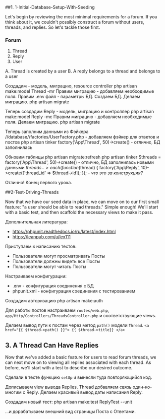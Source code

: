 ##1. 1-Initial-Database-Setup-With-Seeding

Let's begin by reviewing the most minimal requirements for a forum. If you think about it, we couldn't possibly construct a forum without users, threads, and replies. So let's tackle those first.

### Forum
1. Thread
2. Reply
3. User

A. Thread is created by a user
B. A reply belongs to a thread and belongs to a user

Создадим - модель, миграцию, resource controller
php artisan make:model Thread -mr
Правим миграцию - добавляем необходимые поля.
Правим .env файл - параметры БД.
Создаем БД.
Делаем миграцию.
php artisan migrate

Теперь создадим Reply - модель, миграцию и контроллер
php artisan make:model Reply -mc
Правим миграцию - добавляем необходимые поля.
Делаем миграцию.
php artisan migrate

Теперь заполним данными из Фэйкера
//database//factories/UserFactory.php - добавляем фэйкер для ответов и постов
php artisan tinker
factory('App\Thread', 50)->create() - отлично, БД заполнилась

Обновим таблицы
php artisan migrate:refresh
php artisan tinker
$threads = factory('App\Thread', 50)->create() - отлично, БД заполнилась новыми данными
$threads->each(function ($thread) { factory('App\Reply', 10)->create(['thread_id' => $thread->id]); }); - *что это за конструкция?*

Отлично! Конец первого урока.

##2-Test-Driving-Threads

Now that we have our seed data in place, we can move on to our first small feature: "a user should be able to read threads." Simple enough! We'll start with a basic test, and then scaffold the necessary views to make it pass.

Дополнительная литература:
- https://phpunit.readthedocs.io/ru/latest/index.html
- https://leanpub.com/u/lex111

Приступаем к написанию тестов:
- Пользователи могут просматривать Посты
- Пользователи должны видеть все Посты
- Пользователи могут читать Посты

Настраиваем конфигурации:
- .env - конфигурация соединения с БД
- phpunit.xml - конфигурация соединения с тестированием

Создадим авторизацию
php artisan make:auth

Для работы постов настраиваем `routes/web.php`, `app/Http/Controllers/ThreadsController.php` и соответствующие views.

Делаем вывод пути к постам через метод `path()` модели `Thread`.
``
<a href="{{ $thread->path() }}">
    {{ $thread->title}}
</a>
``
## 3. A Thread Can Have Replies

Now that we've added a basic feature for users to read forum threads, we can next move on to viewing all replies associated with each thread. As before, we'll start with a test to describe our desired outcome.

Сделали в тесте функцию `setUp` и вынесли туда повторяющийся код.

Дописываем view вывода Replies. Thread добавляем связь один-ко-многим с Reply.
Делаем красивый вывод даты написания Reply.

Создадим новый тест:
php artisan make:test ReplyTest --unit

...и дорабатываем внешний вид страницы Поста с Ответами.

